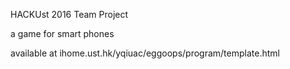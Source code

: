HACKUst 2016 Team Project

a game for smart phones

available at ihome.ust.hk/yqiuac/eggoops/program/template.html